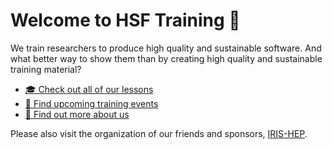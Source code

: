 # Welcome to HSF Training 🤗

We train researchers to produce high quality and sustainable software. And what better way to show them than by creating high quality and sustainable training material?

* [🎓 Check out all of our lessons](https://hepsoftwarefoundation.org/training/curriculum.html)
* [📅 Find upcoming training events](https://hepsoftwarefoundation.org/Schools/events.html)
* [💬 Find out more about us](https://hepsoftwarefoundation.org/workinggroups/training.html)

Please also visit the organization of our friends and sponsors, [IRIS-HEP](https://github.com/iris-hep).
